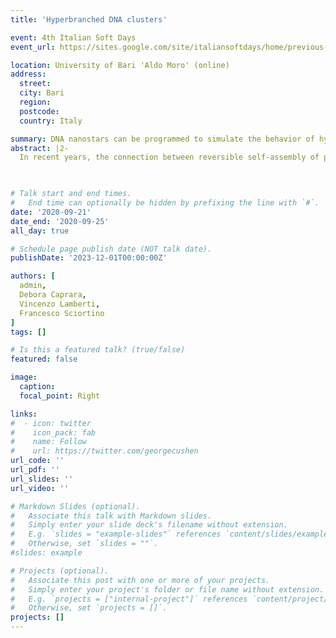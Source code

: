 ```yaml
---
title: 'Hyperbranched DNA clusters'

event: 4th Italian Soft Days
event_url: https://sites.google.com/site/italiansoftdays/home/previous-editions/italian-soft-days-2020?authuser=0

location: University of Bari 'Aldo Moro' (online)
address:
  street: 
  city: Bari
  region: 
  postcode:
  country: Italy

summary: DNA nanostars can be programmed to simulate the behavior of hyperbranched polymers.
abstract: |2-
  In recent years, the connection between reversible self-assembly of patchy colloidal particles, described by the Wertheim theory for associating liquids, and irreversible aggregation of chemical units, modeled by the Flory-Stockmayer (FS) theory of polyfunctional condensation, is receiving a renewed interest. Differently from the chemical case, for which equilibrium conditions are assumed (but hardly realizable in experiments), colloidal aggregation may proceed to equilibrium, allowing for a more accurate control of the theoretical FS predictions. We experimentally investigate, using Dynamic Light Scattering, the self-assembly of purposely designed DNA nanostars, able to mimic reactive monomers of type AB3, where only reactions between unlike functional groups (AB) are allowed. The clusters resulting from this aggregation process are commonly known as hyperbranched polymers. Differently from the FS theory predictions, for which an infinite percolating cluster should be present in the system when all bonds are formed, we show that a distribution of aggregates with different sizes is present. In fact, loop formation – the most significant process neglected by the FS theory – provides one more route to AB site reaction. Experimental results are supported by simulations using a coarse-grained model, which actually suggest that intra-cluster AB reactions are the preferential path to bond formation.
  


# Talk start and end times.
#   End time can optionally be hidden by prefixing the line with `#`.
date: '2020-09-21'
date_end: '2020-09-25'
all_day: true

# Schedule page publish date (NOT talk date).
publishDate: '2023-12-01T00:00:00Z'

authors: [
  admin,
  Debora Caprara,
  Vincenzo Lamberti,
  Francesco Sciortino
]
tags: []

# Is this a featured talk? (true/false)
featured: false

image:
  caption:
  focal_point: Right

links:
#  - icon: twitter
#    icon_pack: fab
#    name: Follow
#    url: https://twitter.com/georgecushen
url_code: ''
url_pdf: ''
url_slides: ''
url_video: ''

# Markdown Slides (optional).
#   Associate this talk with Markdown slides.
#   Simply enter your slide deck's filename without extension.
#   E.g. `slides = "example-slides"` references `content/slides/example-slides.md`.
#   Otherwise, set `slides = ""`.
#slides: example

# Projects (optional).
#   Associate this post with one or more of your projects.
#   Simply enter your project's folder or file name without extension.
#   E.g. `projects = ["internal-project"]` references `content/project/deep-learning/index.md`.
#   Otherwise, set `projects = []`.
projects: []
---
```

